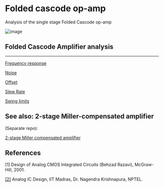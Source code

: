 # Folded cascode op-amp
Analysis of the single stage Folded Cascode op-amp


![image](https://user-images.githubusercontent.com/95447782/175025856-240fb39e-7893-4a01-983b-5d2301dfc130.png)




## Folded Cascode Amplifier analysis
---
[Frequency response](/Freq_Resp_analysis.md)

[Noise](/Noise_analysis.md)

[Offset](/Offset_analysis.md)

[Slew Rate](/Slew_Rate_analysis.md)

[Swing limits](/Swing_analysis.md)



## See also: 2-stage Miller-compensated amplifier

(Separate repo):

[2-stage Miller compensated amplifier]([https://github.com/powergainer/Folded_cascode_op-amp](https://github.com/powergainer/2-stage_Miller_compensated_opamp))


References
---
[1] Design of Analog CMOS Integrated Circuits (Behzad Razavi), McGraw-Hill, 2001.

[[2]](https://nptel.ac.in/courses/117106030) Analog IC Design, IIT Madras, Dr. Nagendra Krishnapura, NPTEL.
